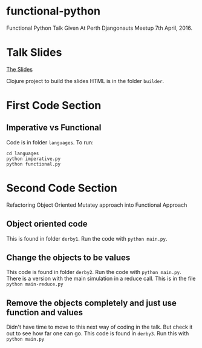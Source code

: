 # functional-python
Functional Python Talk Given At Perth Djangonauts Meetup 7th April, 2016.

# Talk Slides
[The Slides](https://retrogradeorbit.github.io/functional-python)

Clojure project to build the slides HTML is in the folder `builder`.

# First Code Section

## Imperative vs Functional

Code is in folder `languages`. To run:

```
cd languages
python imperative.py
python functional.py
```

# Second Code Section

Refactoring Object Oriented Mutatey approach into Functional Approach

## Object oriented code

This is found in folder `derby1`. Run the code with `python main.py`.

## Change the objects to be values

This code is found in folder `derby2`. Run the code with `python main.py`.
There is a version with the main simulation in a reduce call. This is in
the file `python main-reduce.py`

## Remove the objects completely and just use function and values

Didn't have time to move to this next way of coding in the talk. But check
it out to see how far one can go. This code is found in `derby3`. Run this
with `python main.py`
